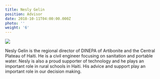 ```yaml
---
title: Nesly Gelin
position: Advisor
date: 2018-10-11T04:00:00.000Z
photo: ''
weight: '6'
---
```


![](/LeslyGelin.jpg)

Nesly Gelin is the regional director of DINEPA of Artibonite and the Central Plateau of Haiti. He is a civil engineer focusing on sanitation and portable water. Nesly is also a proud supporter of technology and he plays an important role in rural schools in Haiti. His advice and support play an important role in our decision making.
